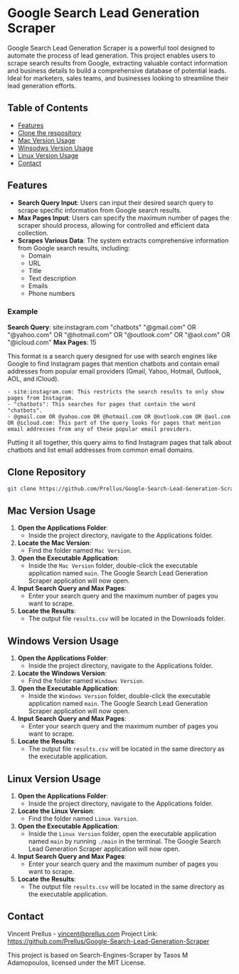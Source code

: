 # Google Search Lead Generation Scraper

Google Search Lead Generation Scraper is a powerful tool designed to automate the process of lead generation. This project enables users to scrape search results from Google, extracting valuable contact information and business details to build a comprehensive database of potential leads. Ideal for marketers, sales teams, and businesses looking to streamline their lead generation efforts.

## Table of Contents

- [Features](#features)
- [Clone the respository](#clonerepository)
- [Mac Version Usage](#macversionusage)
- [Winsodws Version Usage](#windowsversionusage)
- [Linux Version Usage](#linuxversionusage)
- [Contact](#contact)

## Features

- **Search Query Input**: Users can input their desired search query to scrape specific information from Google search results.
- **Max Pages Input**: Users can specify the maximum number of pages the scraper should process, allowing for controlled and efficient data collection.
- **Scrapes Various Data**: The system extracts comprehensive information from Google search results, including:
  - Domain
  - URL
  - Title
  - Text description
  - Emails
  - Phone numbers

### Example

**Search Query**: site:instagram.com "chatbots" "@gmail.com" OR "@yahoo.com" OR "@hotmail.com" OR "@outlook.com" OR "@aol.com" OR "@icloud.com"
**Max Pages**: 15

This format is a search query designed for use with search engines like Google to find Instagram pages that mention chatbots and contain email addresses from popular email providers (Gmail, Yahoo, Hotmail, Outlook, AOL, and iCloud).

    - site:instagram.com: This restricts the search results to only show pages from Instagram.
    - "chatbots": This searches for pages that contain the word "chatbots".
    - @gmail.com OR @yahoo.com OR @hotmail.com OR @outlook.com OR @aol.com OR @icloud.com: This part of the query looks for pages that mention email addresses from any of these popular email providers.

Putting it all together, this query aims to find Instagram pages that talk about chatbots and list email addresses from common email domains.

## Clone Repository

```sh 
git clone https://github.com/Prellus/Google-Search-Lead-Generation-Scraper.git
```

## Mac Version Usage

1. **Open the Applications Folder**:
   - Inside the project directory, navigate to the Applications folder.
2. **Locate the Mac Version**:
   - Find the folder named `Mac Version`.
3. **Open the Executable Application**:
   - Inside the `Mac Version` folder, double-click the executable application named `main`. The Google Search Lead Generation Scraper application will now open.
4. **Input Search Query and Max Pages**:
   - Enter your search query and the maximum number of pages you want to scrape.
5. **Locate the Results**:
   - The output file `results.csv` will be located in the Downloads folder.

## Windows Version Usage

1. **Open the Applications Folder**:
   - Inside the project directory, navigate to the Applications folder.
2. **Locate the Windows Version**:
   - Find the folder named `Windows Version`.
3. **Open the Executable Application**:
   - Inside the `Windows Version` folder, double-click the executable application named `main`. The Google Search Lead Generation Scraper application will now open.
4. **Input Search Query and Max Pages**:
   - Enter your search query and the maximum number of pages you want to scrape.
5. **Locate the Results**:
   - The output file `results.csv` will be located in the same directory as the executable application.

## Linux Version Usage

1. **Open the Applications Folder**:
   - Inside the project directory, navigate to the Applications folder.
2. **Locate the Linux Version**:
   - Find the folder named `Linux Version`.
3. **Open the Executable Application**:
   - Inside the `Linux Version` folder, open the executable application named `main` by running `./main` in the terminal. The Google Search Lead Generation Scraper application will now open.
4. **Input Search Query and Max Pages**:
   - Enter your search query and the maximum number of pages you want to scrape.
5. **Locate the Results**:
   - The output file `results.csv` will be located in the same directory as the executable application.

## Contact

Vincent Prellus - vincent@prellus.com
Project Link: https://github.com/Prellus/Google-Search-Lead-Generation-Scraper


This project is based on Search-Engines-Scraper by Tasos M Adamopoulos, licensed under the MIT License.
